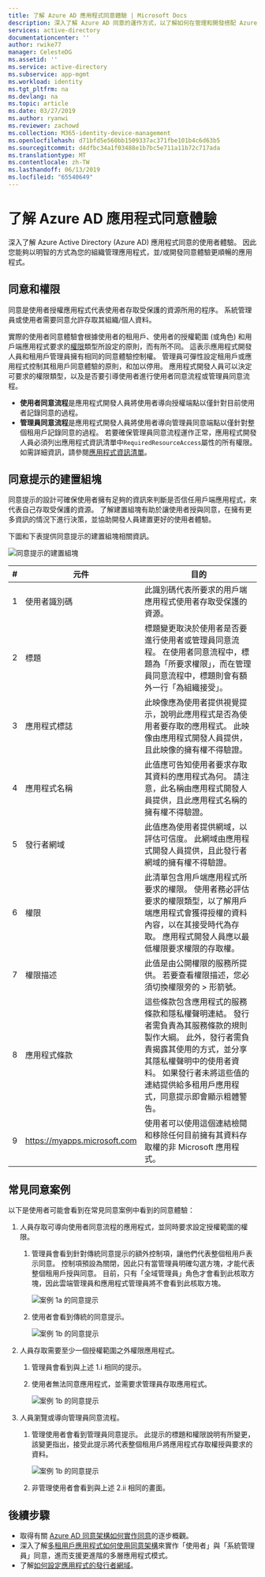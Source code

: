 ```yaml
---
title: 了解 Azure AD 應用程式同意體驗 | Microsoft Docs
description: 深入了解 Azure AD 同意的運作方式，以了解如何在管理和開發搭配 Azure AD 執行的應用程式時使用它
services: active-directory
documentationcenter: ''
author: rwike77
manager: CelesteDG
ms.assetid: ''
ms.service: active-directory
ms.subservice: app-mgmt
ms.workload: identity
ms.tgt_pltfrm: na
ms.devlang: na
ms.topic: article
ms.date: 03/27/2019
ms.author: ryanwi
ms.reviewer: zachowd
ms.collection: M365-identity-device-management
ms.openlocfilehash: d71bfd5e560bb1509337ac371fbe101b4c6d63b5
ms.sourcegitcommit: d4dfbc34a1f03488e1b7bc5e711a11b72c717ada
ms.translationtype: MT
ms.contentlocale: zh-TW
ms.lasthandoff: 06/13/2019
ms.locfileid: "65540649"
---
```

# <a name="understanding-azure-ad-application-consent-experiences"></a>了解 Azure AD 應用程式同意體驗

深入了解 Azure Active Directory (Azure AD) 應用程式同意的使用者體驗。 因此您能夠以明智的方式為您的組織管理應用程式，並/或開發同意體驗更順暢的應用程式。

## <a name="consent-and-permissions"></a>同意和權限

同意是使用者授權應用程式代表使用者存取受保護的資源所用的程序。 系統管理員或使用者需要同意允許存取其組織/個人資料。

實際的使用者同意體驗會根據使用者的租用戶、使用者的授權範圍 (或角色) 和用戶端應用程式要求的[權限](https://docs.microsoft.com/azure/active-directory/develop/active-directory-permissions)類型所設定的原則，而有所不同。 這表示應用程式開發人員和租用戶管理員擁有相同的同意體驗控制權。 管理員可彈性設定租用戶或應用程式控制其租用戶同意體驗的原則，和加以停用。 應用程式開發人員可以決定可要求的權限類型，以及是否要引導使用者進行使用者同意流程或管理員同意流程。

- **使用者同意流程**是應用程式開發人員將使用者導向授權端點以僅針對目前使用者記錄同意的過程。
- **管理員同意流程**是應用程式開發人員將使用者導向管理員同意端點以僅針對整個租用戶記錄同意的過程。 若要確保管理員同意流程運作正常，應用程式開發人員必須列出應用程式資訊清單中`RequiredResourceAccess`屬性的所有權限。 如需詳細資訊，請參閱[應用程式資訊清單](https://docs.microsoft.com/azure/active-directory/develop/reference-app-manifest)。

## <a name="building-blocks-of-the-consent-prompt"></a>同意提示的建置組塊

同意提示的設計可確保使用者擁有足夠的資訊來判斷是否信任用戶端應用程式，來代表自己存取受保護的資源。 了解建置組塊有助於讓使用者授與同意，在擁有更多資訊的情況下進行決策，並協助開發人員建置更好的使用者體驗。

下圖和下表提供同意提示的建置組塊相關資訊。

![同意提示的建置組塊](./media/application-consent-experience/consent_prompt.png)

| # | 元件 | 目的 |
| ----- | ----- | ----- |
| 1 | 使用者識別碼 | 此識別碼代表所要求的用戶端應用程式使用者存取受保護的資源。 |
| 2 | 標題 | 標題變更取決於使用者是否要進行使用者或管理員同意流程。 在使用者同意流程中，標題為「所要求權限」，而在管理員同意流程中，標題則會有額外一行「為組織接受」。 |
| 3 | 應用程式標誌 | 此映像應為使用者提供視覺提示，說明此應用程式是否為使用者要存取的應用程式。 此映像由應用程式開發人員提供，且此映像的擁有權不得驗證。 |
| 4 | 應用程式名稱 | 此值應可告知使用者要求存取其資料的應用程式為何。 請注意，此名稱由應用程式開發人員提供，且此應用程式名稱的擁有權不得驗證。 |
| 5 | 發行者網域 | 此值應為使用者提供網域，以評估可信度。 此網域由應用程式開發人員提供，且此發行者網域的擁有權不得驗證。 |
| 6 | 權限 | 此清單包含用戶端應用程式所要求的權限。 使用者務必評估要求的權限類型，以了解用戶端應用程式會獲得授權的資料內容，以在其接受時代為存取。 應用程式開發人員應以最低權限要求權限的存取權。 |
| 7 | 權限描述 | 此值是由公開權限的服務所提供。 若要查看權限描述，您必須切換權限旁的 > 形箭號。 |
| 8 | 應用程式條款 | 這些條款包含應用程式的服務條款和隱私權聲明連結。 發行者需負責為其服務條款的規則製作大綱。 此外，發行者需負責揭露其使用的方式，並分享其隱私權聲明中的使用者資料。 如果發行者未將這些值的連結提供給多租用戶應用程式，同意提示即會顯示粗體警告。 |
| 9 | https://myapps.microsoft.com | 使用者可以使用這個連結檢閱和移除任何目前擁有其資料存取權的非 Microsoft 應用程式。 |

## <a name="common-consent-scenarios"></a>常見同意案例

以下是使用者可能會看到在常見同意案例中看到的同意體驗：

1. 人員存取可導向使用者同意流程的應用程式，並同時要求設定授權範圍的權限。
    
    1. 管理員會看到針對傳統同意提示的額外控制項，讓他們代表整個租用戶表示同意。 控制項預設為關閉，因此只有當管理員明確勾選方塊，才能代表整個租用戶授與同意。 目前，只有「全域管理員」角色才會看到此核取方塊，因此雲端管理員和應用程式管理員將不會看到此核取方塊。

        ![案例 1a 的同意提示](./media/application-consent-experience/consent_prompt_1a.png)
    
    2. 使用者會看到傳統的同意提示。

        ![案例 1b 的同意提示](./media/application-consent-experience/consent_prompt_1b.png)

2. 人員存取需要至少一個授權範圍之外權限應用程式。
    1. 管理員會看到與上述 1.i 相同的提示。
    2. 使用者無法同意應用程式，並需要求管理員存取應用程式。 
                
        ![案例 1b 的同意提示](./media/application-consent-experience/consent_prompt_2b.png)

3. 人員瀏覽或導向管理員同意流程。
    1. 管理使用者會看到管理員同意提示。 此提示的標題和權限說明有所變更，該變更指出，接受此提示將代表整個租用戶將應用程式存取權授與要求的資料。
        
        ![案例 1b 的同意提示](./media/application-consent-experience/consent_prompt_3a.png)
        
    1. 非管理使用者會看到與上述 2.ii 相同的畫面。

## <a name="next-steps"></a>後續步驟
- 取得有關 [Azure AD 同意架構如何實作同意](https://docs.microsoft.com/azure/active-directory/develop/active-directory-integrating-applications)的逐步概觀。
- 深入了解[多租用戶應用程式如何使用同意架構](active-directory-devhowto-multi-tenant-overview.md)來實作「使用者」與「系統管理員」同意，進而支援更進階的多層應用程式模式。
- 了解[如何設定應用程式的發行者網域](howto-configure-publisher-domain.md)。
